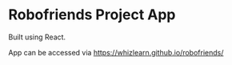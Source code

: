 # Robofriends Project App

Built using React.

App can be accessed via https://whizlearn.github.io/robofriends/
